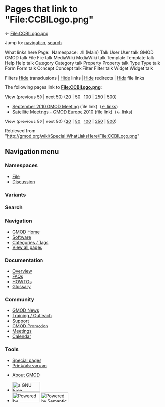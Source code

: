 <div id="mw-page-base" class="noprint">

</div>

<div id="mw-head-base" class="noprint">

</div>

<div id="content" class="mw-body" role="main">

<span id="top"></span>

<div id="mw-js-message" style="display:none;">

</div>



# <span dir="auto">Pages that link to "File:CCBILogo.png"</span>

<div id="bodyContent">

<div id="contentSub">

← [File:CCBILogo.png](/wiki/File:CCBILogo.png "File:CCBILogo.png")

</div>

<div id="jump-to-nav" class="mw-jump">

Jump to: [navigation](#mw-navigation), [search](#p-search)

</div>

<div id="mw-content-text">

What links here Page:  Namespace:  all (Main) Talk User User talk GMOD
GMOD talk File File talk MediaWiki MediaWiki talk Template Template talk
Help Help talk Category Category talk Property Property talk Type Type
talk Form Form talk Concept Concept talk Filter Filter talk Widget
Widget talk

Filters
[Hide](/mediawiki/index.php?title=Special:WhatLinksHere/File:CCBILogo.png&hidetrans=1 "Special:WhatLinksHere/File:CCBILogo.png")
transclusions \|
[Hide](/mediawiki/index.php?title=Special:WhatLinksHere/File:CCBILogo.png&hidelinks=1 "Special:WhatLinksHere/File:CCBILogo.png")
links \|
[Hide](/mediawiki/index.php?title=Special:WhatLinksHere/File:CCBILogo.png&hideredirs=1 "Special:WhatLinksHere/File:CCBILogo.png")
redirects \|
[Hide](/mediawiki/index.php?title=Special:WhatLinksHere/File:CCBILogo.png&hideimages=1 "Special:WhatLinksHere/File:CCBILogo.png")
file links

The following pages link to
**[File:CCBILogo.png](/wiki/File:CCBILogo.png "File:CCBILogo.png")**:

View (previous 50 \| next 50)
([20](/mediawiki/index.php?title=Special:WhatLinksHere/File:CCBILogo.png&limit=20 "Special:WhatLinksHere/File:CCBILogo.png")
\|
[50](/mediawiki/index.php?title=Special:WhatLinksHere/File:CCBILogo.png&limit=50 "Special:WhatLinksHere/File:CCBILogo.png")
\|
[100](/mediawiki/index.php?title=Special:WhatLinksHere/File:CCBILogo.png&limit=100 "Special:WhatLinksHere/File:CCBILogo.png")
\|
[250](/mediawiki/index.php?title=Special:WhatLinksHere/File:CCBILogo.png&limit=250 "Special:WhatLinksHere/File:CCBILogo.png")
\|
[500](/mediawiki/index.php?title=Special:WhatLinksHere/File:CCBILogo.png&limit=500 "Special:WhatLinksHere/File:CCBILogo.png"))

- [September 2010 GMOD
  Meeting](/wiki/September_2010_GMOD_Meeting "September 2010 GMOD Meeting")
  (file link) ‎ <span class="mw-whatlinkshere-tools">([←
  links](/mediawiki/index.php?title=Special:WhatLinksHere&target=September+2010+GMOD+Meeting "Special:WhatLinksHere"))</span>
- [Satellite Meetings - GMOD Europe
  2010](/wiki/Satellite_Meetings_-_GMOD_Europe_2010 "Satellite Meetings - GMOD Europe 2010")
  (file link) ‎ <span class="mw-whatlinkshere-tools">([←
  links](/mediawiki/index.php?title=Special:WhatLinksHere&target=Satellite+Meetings+-+GMOD+Europe+2010 "Special:WhatLinksHere"))</span>

View (previous 50 \| next 50)
([20](/mediawiki/index.php?title=Special:WhatLinksHere/File:CCBILogo.png&limit=20 "Special:WhatLinksHere/File:CCBILogo.png")
\|
[50](/mediawiki/index.php?title=Special:WhatLinksHere/File:CCBILogo.png&limit=50 "Special:WhatLinksHere/File:CCBILogo.png")
\|
[100](/mediawiki/index.php?title=Special:WhatLinksHere/File:CCBILogo.png&limit=100 "Special:WhatLinksHere/File:CCBILogo.png")
\|
[250](/mediawiki/index.php?title=Special:WhatLinksHere/File:CCBILogo.png&limit=250 "Special:WhatLinksHere/File:CCBILogo.png")
\|
[500](/mediawiki/index.php?title=Special:WhatLinksHere/File:CCBILogo.png&limit=500 "Special:WhatLinksHere/File:CCBILogo.png"))

</div>

<div class="printfooter">

Retrieved from
"<http://gmod.org/wiki/Special:WhatLinksHere/File:CCBILogo.png>"

</div>

<div id="catlinks" class="catlinks catlinks-allhidden">

</div>

<div class="visualClear">

</div>

</div>

</div>

<div id="mw-navigation">

## Navigation menu

<div id="mw-head">



<div id="left-navigation">

<div id="p-namespaces" class="vectorTabs" role="navigation"
aria-labelledby="p-namespaces-label">

### Namespaces

- <span id="ca-nstab-image"><a href="/wiki/File:CCBILogo.png" accesskey="c"
  title="View the file page [c]">File</a></span>
- <span id="ca-talk"><a
  href="/mediawiki/index.php?title=File_talk:CCBILogo.png&amp;action=edit&amp;redlink=1"
  accesskey="t"
  title="Discussion about the content page [t]">Discussion</a></span>

</div>

<div id="p-variants" class="vectorMenu emptyPortlet" role="navigation"
aria-labelledby="p-variants-label">

### 

### Variants[](#)

<div class="menu">

</div>

</div>

</div>

<div id="right-navigation">





</div>

<div id="p-search" role="search">

### Search

<div id="simpleSearch">

</div>

</div>

</div>

</div>

<div id="mw-panel">

<div id="p-logo" role="banner">

<a href="/wiki/Main_Page"
style="background-image: url(http://gmod.org/images/GMOD-cogs.png);"
title="Visit the main page"></a>

</div>

<div id="p-Navigation" class="portal" role="navigation"
aria-labelledby="p-Navigation-label">

### Navigation

<div class="body">

- <span id="n-GMOD-Home">[GMOD Home](/wiki/Main_Page)</span>
- <span id="n-Software">[Software](/wiki/GMOD_Components)</span>
- <span id="n-Categories-.2F-Tags">[Categories /
  Tags](/wiki/Categories)</span>
- <span id="n-View-all-pages">[View all
  pages](/wiki/Special:AllPages)</span>

</div>

</div>

<div id="p-Documentation" class="portal" role="navigation"
aria-labelledby="p-Documentation-label">

### Documentation

<div class="body">

- <span id="n-Overview">[Overview](/wiki/Overview)</span>
- <span id="n-FAQs">[FAQs](/wiki/Category:FAQ)</span>
- <span id="n-HOWTOs">[HOWTOs](/wiki/Category:HOWTO)</span>
- <span id="n-Glossary">[Glossary](/wiki/Glossary)</span>

</div>

</div>

<div id="p-Community" class="portal" role="navigation"
aria-labelledby="p-Community-label">

### Community

<div class="body">

- <span id="n-GMOD-News">[GMOD News](/wiki/GMOD_News)</span>
- <span id="n-Training-.2F-Outreach">[Training /
  Outreach](/wiki/Training_and_Outreach)</span>
- <span id="n-Support">[Support](/wiki/Support)</span>
- <span id="n-GMOD-Promotion">[GMOD
  Promotion](/wiki/GMOD_Promotion)</span>
- <span id="n-Meetings">[Meetings](/wiki/Meetings)</span>
- <span id="n-Calendar">[Calendar](/wiki/Calendar)</span>

</div>

</div>

<div id="p-tb" class="portal" role="navigation"
aria-labelledby="p-tb-label">

### Tools

<div class="body">

- <span id="t-specialpages"><a href="/wiki/Special:SpecialPages" accesskey="q"
  title="A list of all special pages [q]">Special pages</a></span>
- <span id="t-print"><a
  href="/mediawiki/index.php?title=Special:WhatLinksHere/File:CCBILogo.png&amp;printable=yes"
  rel="alternate" accesskey="p"
  title="Printable version of this page [p]">Printable version</a></span>

</div>

</div>

</div>

</div>

<div id="footer" role="contentinfo">

- <span id="footer-places-about">[About
  GMOD](/wiki/GMOD:About "GMOD:About")</span>

<!-- -->

- <span id="footer-copyrightico">[<img src="http://www.gnu.org/graphics/gfdl-logo-small.png" width="88"
  height="31" alt="a GNU Free Documentation License" />](http://www.gnu.org/licenses/fdl-1.3.html)</span>
- <span id="footer-poweredbyico">[<img src="/mediawiki/skins/common/images/poweredby_mediawiki_88x31.png"
  width="88" height="31" alt="Powered by MediaWiki" />](//www.mediawiki.org/)
  [<img
  src="/mediawiki/extensions/SemanticMediaWiki/includes/../resources/images/smw_button.png"
  width="88" height="31" alt="Powered by Semantic MediaWiki" />](https://www.semantic-mediawiki.org/wiki/Semantic_MediaWiki)</span>

<div style="clear:both">

</div>

</div>

